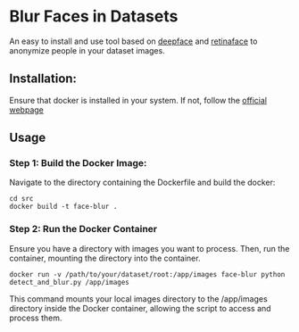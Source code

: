 # Blur Faces in Datasets
An easy to install and use tool based on [deepface](https://github.com/serengil/deepface) and [retinaface](https://github.com/serengil/retinaface) to anonymize people in your dataset images.
## Installation:
Ensure that docker is installed in your system. If not, follow the [official webpage](https://docs.docker.com/engine/install/)

## Usage
### Step 1: Build the Docker Image:
Navigate to the directory containing the Dockerfile and build the docker:
```
cd src
docker build -t face-blur .
```
### Step 2: Run the Docker Container
Ensure you have a directory with images you want to process. Then, run the container, mounting the directory into the container.
```
docker run -v /path/to/your/dataset/root:/app/images face-blur python detect_and_blur.py /app/images
```
This command mounts your local images directory to the /app/images directory inside the Docker container, allowing the script to access and process them.
